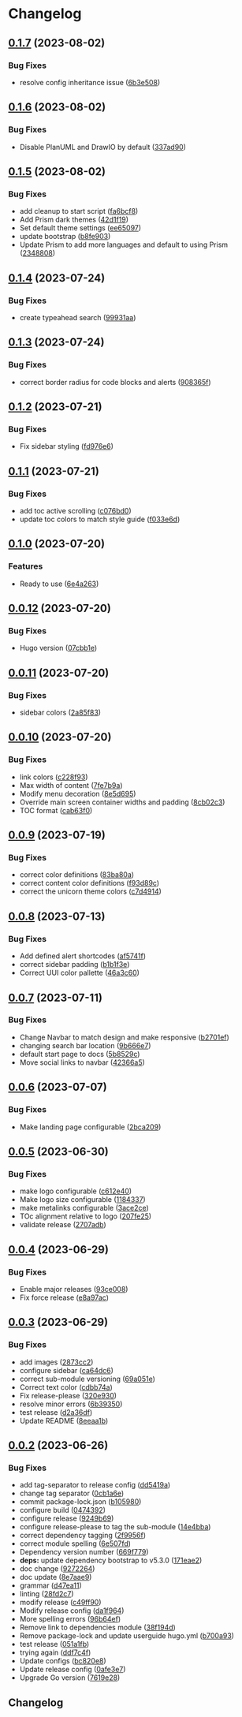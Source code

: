 # Changelog

## [0.1.7](https://github.com/defenseunicorns/defense-unicorns-hugo-theme/compare/v0.1.6...v0.1.7) (2023-08-02)


### Bug Fixes

* resolve config inheritance issue ([6b3e508](https://github.com/defenseunicorns/defense-unicorns-hugo-theme/commit/6b3e5089fc422f3abe2cb23a0e192e7a46fc360e))

## [0.1.6](https://github.com/defenseunicorns/defense-unicorns-hugo-theme/compare/v0.1.5...v0.1.6) (2023-08-02)


### Bug Fixes

* Disable PlanUML and DrawIO by default ([337ad90](https://github.com/defenseunicorns/defense-unicorns-hugo-theme/commit/337ad907c74d20cf73f7006330e8eee5eb3cb4e0))

## [0.1.5](https://github.com/defenseunicorns/defense-unicorns-hugo-theme/compare/v0.1.4...v0.1.5) (2023-08-02)


### Bug Fixes

* add cleanup to start script ([fa6bcf8](https://github.com/defenseunicorns/defense-unicorns-hugo-theme/commit/fa6bcf84b06fa20f0fdce1117a3519d862d0841d))
* Add Prism dark themes ([42d1f19](https://github.com/defenseunicorns/defense-unicorns-hugo-theme/commit/42d1f190c229dd963b167f3f2d29df512e79322e))
* Set default theme settings ([ee65097](https://github.com/defenseunicorns/defense-unicorns-hugo-theme/commit/ee650970f2e30af8e17c7d41c82e2b54a874f440))
* update bootstrap ([b8fe903](https://github.com/defenseunicorns/defense-unicorns-hugo-theme/commit/b8fe903a238eb522be0878273e0bf26935196ace))
* Update Prism to add more languages and default to using Prism ([2348808](https://github.com/defenseunicorns/defense-unicorns-hugo-theme/commit/23488080fa3d5b5d31f60a05890b79b2bbfd448a))

## [0.1.4](https://github.com/defenseunicorns/defense-unicorns-hugo-theme/compare/v0.1.3...v0.1.4) (2023-07-24)


### Bug Fixes

* create typeahead search ([99931aa](https://github.com/defenseunicorns/defense-unicorns-hugo-theme/commit/99931aab6607475811e036610f5407958ab8722b))

## [0.1.3](https://github.com/defenseunicorns/defense-unicorns-hugo-theme/compare/v0.1.2...v0.1.3) (2023-07-24)


### Bug Fixes

* correct border radius for code blocks and alerts ([908365f](https://github.com/defenseunicorns/defense-unicorns-hugo-theme/commit/908365f522e40c50ff552ff9db363d3455b6475b))

## [0.1.2](https://github.com/defenseunicorns/defense-unicorns-hugo-theme/compare/v0.1.1...v0.1.2) (2023-07-21)


### Bug Fixes

* Fix sidebar styling ([fd976e6](https://github.com/defenseunicorns/defense-unicorns-hugo-theme/commit/fd976e64f68214e3f3311b696c457efd37560b30))

## [0.1.1](https://github.com/defenseunicorns/defense-unicorns-hugo-theme/compare/v0.1.0...v0.1.1) (2023-07-21)


### Bug Fixes

* add toc active scrolling ([c076bd0](https://github.com/defenseunicorns/defense-unicorns-hugo-theme/commit/c076bd015c16570de4c6b54ea62aa470cf79d454))
* update toc colors to match style guide ([f033e6d](https://github.com/defenseunicorns/defense-unicorns-hugo-theme/commit/f033e6d6288ae18f2e568801dc6848c353f20c4b))

## [0.1.0](https://github.com/defenseunicorns/defense-unicorns-hugo-theme/compare/v0.0.12...v0.1.0) (2023-07-20)


### Features

* Ready to use ([6e4a263](https://github.com/defenseunicorns/defense-unicorns-hugo-theme/commit/6e4a263ac811175b49ec616c0322669b3394d8ce))

## [0.0.12](https://github.com/defenseunicorns/defense-unicorns-hugo-theme/compare/v0.0.11...v0.0.12) (2023-07-20)


### Bug Fixes

* Hugo version ([07cbb1e](https://github.com/defenseunicorns/defense-unicorns-hugo-theme/commit/07cbb1efef057ae5c004bf22408f490e2c7acb57))

## [0.0.11](https://github.com/defenseunicorns/defense-unicorns-hugo-theme/compare/v0.0.10...v0.0.11) (2023-07-20)


### Bug Fixes

* sidebar colors ([2a85f83](https://github.com/defenseunicorns/defense-unicorns-hugo-theme/commit/2a85f83dfbbcf2633d0b83b027bb96a1b3d28ba9))

## [0.0.10](https://github.com/defenseunicorns/defense-unicorns-hugo-theme/compare/v0.0.9...v0.0.10) (2023-07-20)


### Bug Fixes

* link colors ([c228f93](https://github.com/defenseunicorns/defense-unicorns-hugo-theme/commit/c228f93176a5aa41573b00d67aaf744c80dfaac0))
* Max width of content ([7fe7b9a](https://github.com/defenseunicorns/defense-unicorns-hugo-theme/commit/7fe7b9a75f147b094965261267f4fa7a317cbf25))
* Modify menu decoration ([8e5d695](https://github.com/defenseunicorns/defense-unicorns-hugo-theme/commit/8e5d6954f710466383430f2310ad3f43cdc66307))
* Override main screen container widths and padding ([8cb02c3](https://github.com/defenseunicorns/defense-unicorns-hugo-theme/commit/8cb02c33a2d0ddaea842b3f703aac87f61aca89d))
* TOC format ([cab63f0](https://github.com/defenseunicorns/defense-unicorns-hugo-theme/commit/cab63f01f013b5f2840d8ef3cb2fa6d65a1dbf6c))

## [0.0.9](https://github.com/defenseunicorns/defense-unicorns-hugo-theme/compare/v0.0.8...v0.0.9) (2023-07-19)


### Bug Fixes

* correct color definitions ([83ba80a](https://github.com/defenseunicorns/defense-unicorns-hugo-theme/commit/83ba80a70fb46a656bdf220bc3f94b361bd469d3))
* correct content color definitions ([f93d89c](https://github.com/defenseunicorns/defense-unicorns-hugo-theme/commit/f93d89c40b37dec668bb382079459899c455b145))
* correct the unicorn theme colors ([c7d4914](https://github.com/defenseunicorns/defense-unicorns-hugo-theme/commit/c7d49147f8cc6b9517e84a70b4600395a210eeaf))

## [0.0.8](https://github.com/defenseunicorns/defense-unicorns-hugo-theme/compare/v0.0.7...v0.0.8) (2023-07-13)


### Bug Fixes

* Add defined alert shortcodes ([af5741f](https://github.com/defenseunicorns/defense-unicorns-hugo-theme/commit/af5741f10847861fa7708d0aee8d03d0930a23b8))
* correct sidebar padding ([b1b1f3e](https://github.com/defenseunicorns/defense-unicorns-hugo-theme/commit/b1b1f3e9838a071eb008b3d81eb036c27d8301c5))
* Correct UUI color pallette ([46a3c60](https://github.com/defenseunicorns/defense-unicorns-hugo-theme/commit/46a3c60b3771874f74a713c44849417fb094b4c6))

## [0.0.7](https://github.com/defenseunicorns/defense-unicorns-hugo-theme/compare/v0.0.6...v0.0.7) (2023-07-11)


### Bug Fixes

* Change Navbar to match design and make responsive ([b2701ef](https://github.com/defenseunicorns/defense-unicorns-hugo-theme/commit/b2701ef89b8820fa124a726f74d39ec56c8b272f))
* changing search bar location ([9b666e7](https://github.com/defenseunicorns/defense-unicorns-hugo-theme/commit/9b666e7b47d5b27989b88d29a47a813a749f3924))
* default start page to docs ([5b8529c](https://github.com/defenseunicorns/defense-unicorns-hugo-theme/commit/5b8529ccc7ed194ecd5566678094fd0deb1b09b7))
* Move social links to navbar ([42366a5](https://github.com/defenseunicorns/defense-unicorns-hugo-theme/commit/42366a59aa02e86a06cc3f4d98dbc8f6bedce1b6))

## [0.0.6](https://github.com/defenseunicorns/defense-unicorns-hugo-theme/compare/v0.0.5...v0.0.6) (2023-07-07)


### Bug Fixes

* Make landing page configurable ([2bca209](https://github.com/defenseunicorns/defense-unicorns-hugo-theme/commit/2bca209c81dee65974bba387f4dbde21216cf9d5))

## [0.0.5](https://github.com/defenseunicorns/defense-unicorns-hugo-theme/compare/v0.0.4...v0.0.5) (2023-06-30)


### Bug Fixes

* make logo configurable ([c612e40](https://github.com/defenseunicorns/defense-unicorns-hugo-theme/commit/c612e40fd252d029e23c520f06c9c2cc29758a37))
* Make logo size configurable ([1184337](https://github.com/defenseunicorns/defense-unicorns-hugo-theme/commit/11843377c294ff02810f4d3cc1f75c995fa2c83d))
* make metalinks configurable ([3ace2ce](https://github.com/defenseunicorns/defense-unicorns-hugo-theme/commit/3ace2ce7a4bbd3fdcecdc5ec7020d8f2443f8fb0))
* TOc alignment relative to logo ([207fe25](https://github.com/defenseunicorns/defense-unicorns-hugo-theme/commit/207fe255f3ee77e930acef069314b868e8923959))
* validate release ([2707adb](https://github.com/defenseunicorns/defense-unicorns-hugo-theme/commit/2707adb84d04265be930833e4d255e077d29e61a))

## [0.0.4](https://github.com/defenseunicorns/defense-unicorns-hugo-theme/compare/v0.0.3...v0.0.4) (2023-06-29)


### Bug Fixes

* Enable major releases ([93ce008](https://github.com/defenseunicorns/defense-unicorns-hugo-theme/commit/93ce0084f3d6f70508d469c0a325c8bb13861dca))
* Fix force release ([e8a97ac](https://github.com/defenseunicorns/defense-unicorns-hugo-theme/commit/e8a97acce24898adba949f526c752c66b6f72a1b))

## [0.0.3](https://github.com/defenseunicorns/defense-unicorns-hugo-theme/compare/v0.0.2...v0.0.3) (2023-06-29)

### Bug Fixes

* add images ([2873cc2](https://github.com/defenseunicorns/defense-unicorns-hugo-theme/commit/2873cc2289e13600c5d8dd7919dcbe787c81335f))
* configure sidebar ([ca64dc6](https://github.com/defenseunicorns/defense-unicorns-hugo-theme/commit/ca64dc638e0279fb888869e82ee7a12b71781647))
* correct sub-module versioning ([69a051e](https://github.com/defenseunicorns/defense-unicorns-hugo-theme/commit/69a051e129046856b4de6caf6d7519245190c859))
* Correct text color ([cdbb74a](https://github.com/defenseunicorns/defense-unicorns-hugo-theme/commit/cdbb74af59a32fabc1997d36714fc561c0e03305))
* Fix release-please ([320e930](https://github.com/defenseunicorns/defense-unicorns-hugo-theme/commit/320e930f7a560be137724140155cb8fb7e614e31))
* resolve minor errors ([6b39350](https://github.com/defenseunicorns/defense-unicorns-hugo-theme/commit/6b393502f0f3554b7198bc56414defd07505dc3e))
* test release ([d2a36df](https://github.com/defenseunicorns/defense-unicorns-hugo-theme/commit/d2a36dfc25b56c9649e3f0acf09a6792b0010ea8))
* Update README ([8eeaa1b](https://github.com/defenseunicorns/defense-unicorns-hugo-theme/commit/8eeaa1bc326f67d39534f908862ff5a302f72f8c))

## [0.0.2](https://github.com/defenseunicorns/defense-unicorns-hugo-theme/compare/v0.0.1...v0.0.2) (2023-06-26)

### Bug Fixes

* add tag-separator to release config ([dd5419a](https://github.com/defenseunicorns/defense-unicorns-hugo-theme/commit/dd5419a5fbc8f55f5eced390f9afa52b8aa10460))
* change tag separator ([0cb1a6e](https://github.com/defenseunicorns/defense-unicorns-hugo-theme/commit/0cb1a6eeeef736e2bee38f10558a2ba09bbc9fa3))
* commit package-lock.json ([b105980](https://github.com/defenseunicorns/defense-unicorns-hugo-theme/commit/b10598035b6bc6e878a56b5cdf5d649ef45786be))
* configure build ([0474392](https://github.com/defenseunicorns/defense-unicorns-hugo-theme/commit/0474392974ceba5597768a30b0dddadad173e771))
* configure release ([9249b69](https://github.com/defenseunicorns/defense-unicorns-hugo-theme/commit/9249b690434836e2edbcb051ce16168226bd2940))
* configure release-please to tag the sub-module ([14e4bba](https://github.com/defenseunicorns/defense-unicorns-hugo-theme/commit/14e4bbaccf6154c13beb5b58896a4da8180ce07b))
* correct dependency tagging ([2f9956f](https://github.com/defenseunicorns/defense-unicorns-hugo-theme/commit/2f9956f2416e0a9ef65ccead212bdd31a7ef2386))
* correct module spelling ([6e507fd](https://github.com/defenseunicorns/defense-unicorns-hugo-theme/commit/6e507fd2decb13d021009ca1c07eb0fd48e4a8c6))
* Dependency version number ([669f779](https://github.com/defenseunicorns/defense-unicorns-hugo-theme/commit/669f779557c05e7e7cd83b9da420b285ca05afaa))
* **deps:** update dependency bootstrap to v5.3.0 ([171eae2](https://github.com/defenseunicorns/defense-unicorns-hugo-theme/commit/171eae2e59dbe8b624ec79dc285aa68eb811b2e2))
* doc change ([9272264](https://github.com/defenseunicorns/defense-unicorns-hugo-theme/commit/92722640ab1e78eba4e3a5c37d25fa30cff001c7))
* doc update ([8e7aae9](https://github.com/defenseunicorns/defense-unicorns-hugo-theme/commit/8e7aae9e292e755dd03ae40ef10002ba4fa6381e))
* grammar ([d47ea11](https://github.com/defenseunicorns/defense-unicorns-hugo-theme/commit/d47ea11a38afb5e6d60108b08e3f21e9ac8b30e1))
* linting ([28fd2c7](https://github.com/defenseunicorns/defense-unicorns-hugo-theme/commit/28fd2c7dad9c1354298b31b3a600b4a9f9697df9))
* modify release ([c49ff90](https://github.com/defenseunicorns/defense-unicorns-hugo-theme/commit/c49ff904f118d45e875e19bcbd4adb7e139c545f))
* Modify release config ([da1f964](https://github.com/defenseunicorns/defense-unicorns-hugo-theme/commit/da1f964b0ab4eeedc44b805cc13d337dce34b3e3))
* More spelling errors ([96b64ef](https://github.com/defenseunicorns/defense-unicorns-hugo-theme/commit/96b64ef3f810f5749a81e14cb8f91a84623a705e))
* Remove link to dependencies module ([38f194d](https://github.com/defenseunicorns/defense-unicorns-hugo-theme/commit/38f194d64a30f8de1d2c65bb9a3d3961cc9ebf31))
* Remove package-lock and update userguide hugo.yml ([b700a93](https://github.com/defenseunicorns/defense-unicorns-hugo-theme/commit/b700a93a6c433d7db1dc13faa8a9e1fdf6ac511b))
* test release ([051a1fb](https://github.com/defenseunicorns/defense-unicorns-hugo-theme/commit/051a1fb64cf873a2a71aa1663c5aec0c3f4a65c5))
* trying again ([ddf7c4f](https://github.com/defenseunicorns/defense-unicorns-hugo-theme/commit/ddf7c4f64e2604eb67c45826bd1137a80727ec57))
* Update configs ([bc820e8](https://github.com/defenseunicorns/defense-unicorns-hugo-theme/commit/bc820e889495282d7750ab223570b9491ed4f871))
* Update release config ([0afe3e7](https://github.com/defenseunicorns/defense-unicorns-hugo-theme/commit/0afe3e7ba8ba29a5f8ed268b58ab0628be724df4))
* Upgrade Go version ([7619e28](https://github.com/defenseunicorns/defense-unicorns-hugo-theme/commit/7619e2810c5db6fdd76e40f707f612547f1d0433))

## Changelog
